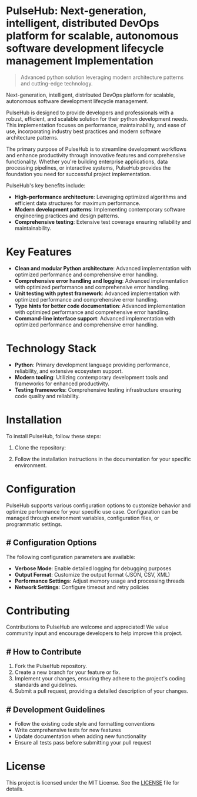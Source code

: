 <!-- fallback_PulseHub_20250727054458_71696 -->

# PulseHub: Next-generation, intelligent, distributed DevOps platform for scalable, autonomous software development lifecycle management Implementation
> Advanced python solution leveraging modern architecture patterns and cutting-edge technology.

Next-generation, intelligent, distributed DevOps platform for scalable, autonomous software development lifecycle management.

PulseHub is designed to provide developers and professionals with a robust, efficient, and scalable solution for their python development needs. This implementation focuses on performance, maintainability, and ease of use, incorporating industry best practices and modern software architecture patterns.

The primary purpose of PulseHub is to streamline development workflows and enhance productivity through innovative features and comprehensive functionality. Whether you're building enterprise applications, data processing pipelines, or interactive systems, PulseHub provides the foundation you need for successful project implementation.

PulseHub's key benefits include:

* **High-performance architecture**: Leveraging optimized algorithms and efficient data structures for maximum performance.
* **Modern development patterns**: Implementing contemporary software engineering practices and design patterns.
* **Comprehensive testing**: Extensive test coverage ensuring reliability and maintainability.

# Key Features

* **Clean and modular Python architecture**: Advanced implementation with optimized performance and comprehensive error handling.
* **Comprehensive error handling and logging**: Advanced implementation with optimized performance and comprehensive error handling.
* **Unit testing with pytest framework**: Advanced implementation with optimized performance and comprehensive error handling.
* **Type hints for better code documentation**: Advanced implementation with optimized performance and comprehensive error handling.
* **Command-line interface support**: Advanced implementation with optimized performance and comprehensive error handling.

# Technology Stack

* **Python**: Primary development language providing performance, reliability, and extensive ecosystem support.
* **Modern tooling**: Utilizing contemporary development tools and frameworks for enhanced productivity.
* **Testing frameworks**: Comprehensive testing infrastructure ensuring code quality and reliability.

# Installation

To install PulseHub, follow these steps:

1. Clone the repository:


2. Follow the installation instructions in the documentation for your specific environment.

# Configuration

PulseHub supports various configuration options to customize behavior and optimize performance for your specific use case. Configuration can be managed through environment variables, configuration files, or programmatic settings.

## # Configuration Options

The following configuration parameters are available:

* **Verbose Mode**: Enable detailed logging for debugging purposes
* **Output Format**: Customize the output format (JSON, CSV, XML)
* **Performance Settings**: Adjust memory usage and processing threads
* **Network Settings**: Configure timeout and retry policies

# Contributing

Contributions to PulseHub are welcome and appreciated! We value community input and encourage developers to help improve this project.

## # How to Contribute

1. Fork the PulseHub repository.
2. Create a new branch for your feature or fix.
3. Implement your changes, ensuring they adhere to the project's coding standards and guidelines.
4. Submit a pull request, providing a detailed description of your changes.

## # Development Guidelines

* Follow the existing code style and formatting conventions
* Write comprehensive tests for new features
* Update documentation when adding new functionality
* Ensure all tests pass before submitting your pull request

# License

This project is licensed under the MIT License. See the [LICENSE](https://github.com/marcmotta/PulseHub/blob/main/LICENSE) file for details.
